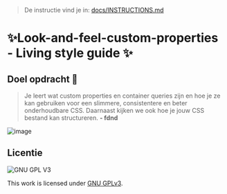 > De instructie vind je in: [docs/INSTRUCTIONS.md](docs/INSTRUCTIONS.md)

# ✨Look-and-feel-custom-properties - Living style guide ✨
<h2>Doel opdracht 🎯</h2>

> Je leert wat custom properties en container queries zijn en hoe je ze kan gebruiken voor een slimmere, consistentere en beter onderhoudbare CSS. Daarnaast kijken we ook hoe je jouw CSS bestand kan structureren. <strong>- fdnd</strong> 

![image](https://user-images.githubusercontent.com/112861261/207144241-51d76f4b-43db-4f09-bbc4-54f7755f1046.png)


## Licentie

![GNU GPL V3](https://www.gnu.org/graphics/gplv3-127x51.png)

This work is licensed under [GNU GPLv3](./LICENSE).
